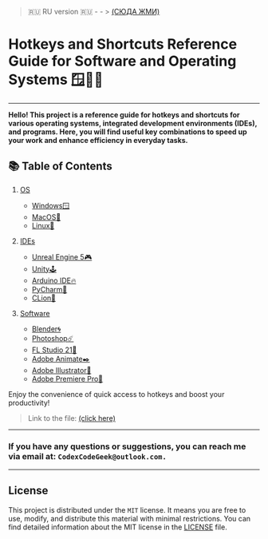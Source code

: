 > :ru: RU version :ru: - - > [(СЮДА ЖМИ)](./README_ru.md)

# Hotkeys and Shortcuts Reference Guide for Software and Operating Systems 🪟🍎🐧
___

__Hello! This project is a reference guide for hotkeys and shortcuts for various operating systems,
integrated development environments (IDEs), and programs. Here, you will find useful key combinations
to speed up your work and enhance efficiency in everyday tasks.__



## 📚 Table of Contents

1. [OS](#os)
    - [Windows🪟](#windows)
    - [MacOS🍎](#macos)
    - [Linux🐧](#linux)


2. [IDEs](#ide)
    - [Unreal Engine 5🎮](#unreal-engine-5)
    - [Unity🕹️](#unity)
    - [Arduino IDE🔥](#arduino)
    - [PyCharm🐍](#pycharm)
    - [CLion🔧](#clion)


3. [Software](#programs)
    - [Blender🌀](#blender)
    - [Photoshop☄️](#photoshop)
    - [FL Studio 21🍓](#fl-studio-21)
    - [Adobe Animate✒️](#adobe-animate)
    - [Adobe Illustrator🎨](#adobe-illustrator)
    - [Adobe Premiere Pro🎥](#adobe-premiere-pro)


Enjoy the convenience of quick access to hotkeys and boost your productivity!


> Link to the file: [(click here)](./HotKeys.md)
___

### If you have any questions or suggestions, you can reach me via email at: `CodexCodeGeek@outlook.com.`
___
## License

This project is distributed under the `MIT` license.
It means you are free to use, modify, and distribute this material with minimal restrictions.
You can find detailed information about the MIT license in the [LICENSE](./LICENSE) file.
